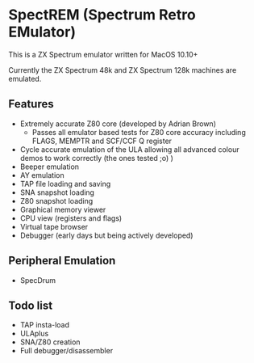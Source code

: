 # SpectREM (Spectrum Retro EMulator)

This is a ZX Spectrum emulator written for MacOS 10.10+

Currently the ZX Spectrum 48k and ZX Spectrum 128k machines are emulated.

## Features

- Extremely accurate Z80 core (developed by Adrian Brown)
  - Passes all emulator based tests for Z80 core accuracy including FLAGS, MEMPTR and SCF/CCF Q register
- Cycle accurate emulation of the ULA allowing all advanced colour demos to work correctly (the ones tested ;o) )
- Beeper emulation
- AY emulation
- TAP file loading and saving
- SNA snapshot loading
- Z80 snapshot loading
- Graphical memory viewer
- CPU view (registers and flags)
- Virtual tape browser
- Debugger (early days but being actively developed)

## Peripheral Emulation

- SpecDrum

## Todo list

- TAP insta-load
- ULAplus
- SNA/Z80 creation
- Full debugger/disassembler
